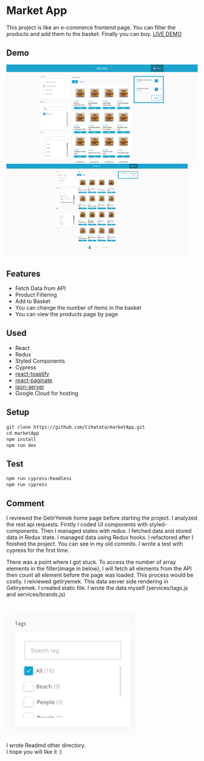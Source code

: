 # Market App
This project is like an e-commerce frontend page. You can filter the products and add them to the basket. Finally you can buy.
[LIVE DEMO](http://34.78.184.26)

## Demo
![](./docs/marketapp.png)
![](./docs/marketapp.gif)
## Features
- Fetch Data from API
- Product Filtering
- Add to Basket
- You can change the number of items in the basket
- You can view the products page by page

## Used

- React
- Redux
- Styled Components
- Cypress
- [react-toastify](https://fkhadra.github.io/react-toastify/introduction/)
- [react-paginate](https://www.npmjs.com/package/react-paginate)
- [json-server](https://github.com/typicode/json-server)
- Google Cloud for hosting

## Setup
```
git clone https://github.com/Cihatata/marketApp.git
cd marketApp
npm install
npm run dev
```

## Test
```
npm run cypress:headless
npm run cypress
```

## Comment
I reviewed the GetirYemek home page before starting the project. I analyzed the rest api requests. Firstly I coded UI components with styled-components. Then I managed states with redux. I fetched data and stored data in Redux state. I managed data using Redux hooks. I refactored after I finished the project. You can see in my old commits. I wrote a test with cypress for the first time.

There was a point where I got stuck. To access the number of array elements in the filter(image in below), I will fetch all elements from the API then count all element before the page was loaded. This process would be costly. I reiviewed getiryemek. This data server side rendering in Getiryemek. I created static file. I wrote the data myself (services/tags.js and services/brands.js)

<br>

![](./docs/tags.png)

I wrote Readmd other directory.
<br>
I hope you will like it :)
